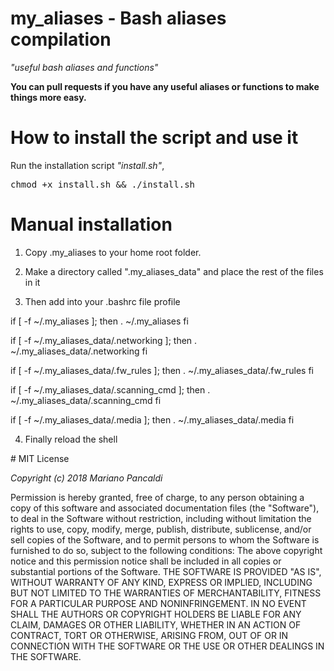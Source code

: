 # my_aliases - Bash aliases compilation
<i>"useful bash aliases and functions"</i>

<b>You can pull requests if you have any useful aliases or functions to make things more easy.</b>

# How to install the script and use it
Run the installation script <i>"install.sh"</i>,

<TT>chmod +x install.sh && ./install.sh</TT>

# Manual installation
1. Copy .my_aliases to your home root folder.

2. Make a directory called ".my_aliases_data" and place the rest of the files in it

3. Then add into your .bashrc file profile

if [ -f ~/.my_aliases ]; then
    . ~/.my_aliases
fi

if [ -f ~/.my_aliases_data/.networking ]; then
    . ~/.my_aliases_data/.networking
fi

if [ -f ~/.my_aliases_data/.fw_rules ]; then
    . ~/.my_aliases_data/.fw_rules
fi

if [ -f ~/.my_aliases_data/.scanning_cmd ]; then
    . ~/.my_aliases_data/.scanning_cmd
fi

if [ -f ~/.my_aliases_data/.media ]; then
    . ~/.my_aliases_data/.media
fi

4. Finally reload the shell


<font size="small"># MIT License</font>

<font size="small"><i>Copyright (c) 2018 Mariano Pancaldi</i></font>

<font size="small">Permission is hereby granted, free of charge, to any person obtaining a copy of this software and associated documentation files (the "Software"), to deal in the Software without restriction, including without limitation the rights to use, copy, modify, merge, publish, distribute, sublicense, and/or sell copies of the Software, and to permit persons to whom the Software is furnished to do so, subject to the following conditions:
The above copyright notice and this permission notice shall be included in all copies or substantial portions of the Software.
THE SOFTWARE IS PROVIDED "AS IS", WITHOUT WARRANTY OF ANY KIND, EXPRESS OR IMPLIED, INCLUDING BUT NOT LIMITED TO THE WARRANTIES OF MERCHANTABILITY, FITNESS FOR A PARTICULAR PURPOSE AND NONINFRINGEMENT. IN NO EVENT SHALL THE AUTHORS OR COPYRIGHT HOLDERS BE LIABLE FOR ANY CLAIM, DAMAGES OR OTHER LIABILITY, WHETHER IN AN ACTION OF CONTRACT, TORT OR OTHERWISE, ARISING FROM, OUT OF OR IN CONNECTION WITH THE SOFTWARE OR THE USE OR OTHER DEALINGS IN THE SOFTWARE.</font>

